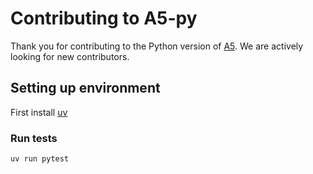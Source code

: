 # Contributing to A5-py

Thank you for contributing to the Python version of [A5](https://a5geo.org). We are actively looking for new contributors.

## Setting up environment

First install [uv](https://docs.astral.sh/uv/)

### Run tests

`uv run pytest`



